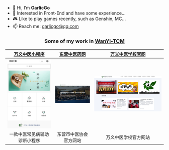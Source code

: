 - 👋 Hi, I’m **GarlicGo**
- 👀 Interested in Front-End and have some experience...
- 🎮 Like to play games recently, such as Genshin, MC...
- 📫 Reach me: garlicgo@qq.com

<div align="center">
  <h3>
  
  Some of my work in [WanYi-TCM](https://github.com/WanYi-TCM)
  
  </h3>
</div>

| [万义中医小程序](./images/wyzy-qrcode.png) | [东营中医药网](https://www.dyzyxh.cn) | [万义中医学校官网](https://www.dyzyxh.cn/wyzyschool) |
| :----: | :----: | :----: |
| ![万义中医小程序码](./images/wyzy-home.jpg) | ![东营中医药网](./images/dyzyyw-home.png) | ![万义中医学校官网](./images/wyzyschool-home.png) |
| 一款中医常见病辅助诊断小程序 | 东营市中医协会官方网站 | 万义中医学校官方网站 |
